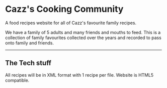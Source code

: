 # Cazz's Cooking Community
A food recipes website for all of Cazz's favourite family recipes.

We have a family of 5 adults and many friends and mouths to feed.  This is a collection of family favourites collected over the years and recorded to pass onto family and friends.


---

## The Tech stuff

All recipes will be in XML format with 1 recipe per file.
Website is HTML5 compatible.

